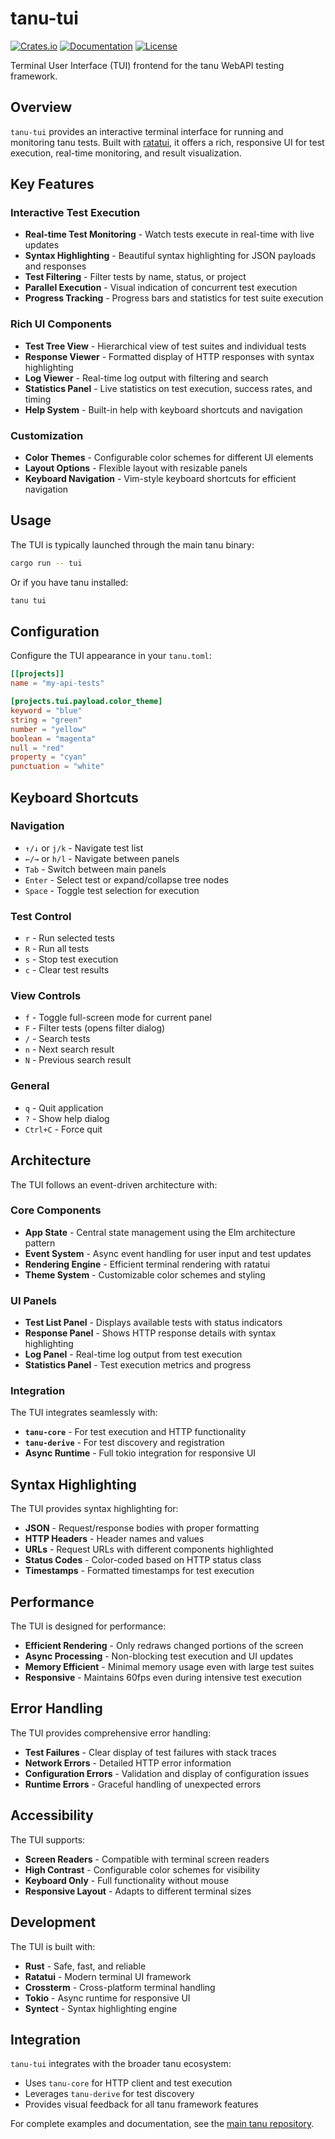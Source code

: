 # tanu-tui

[![Crates.io](https://img.shields.io/crates/v/tanu-tui)](https://crates.io/crates/tanu-tui)
[![Documentation](https://docs.rs/tanu-tui/badge.svg)](https://docs.rs/tanu-tui)
[![License](https://img.shields.io/crates/l/tanu-tui)](https://github.com/tanu-rs/tanu/blob/main/LICENSE)

Terminal User Interface (TUI) frontend for the tanu WebAPI testing framework.

## Overview

`tanu-tui` provides an interactive terminal interface for running and monitoring tanu tests. Built with [ratatui](https://github.com/ratatui-org/ratatui), it offers a rich, responsive UI for test execution, real-time monitoring, and result visualization.

## Key Features

### Interactive Test Execution
- **Real-time Test Monitoring** - Watch tests execute in real-time with live updates
- **Syntax Highlighting** - Beautiful syntax highlighting for JSON payloads and responses
- **Test Filtering** - Filter tests by name, status, or project
- **Parallel Execution** - Visual indication of concurrent test execution
- **Progress Tracking** - Progress bars and statistics for test suite execution

### Rich UI Components
- **Test Tree View** - Hierarchical view of test suites and individual tests
- **Response Viewer** - Formatted display of HTTP responses with syntax highlighting
- **Log Viewer** - Real-time log output with filtering and search
- **Statistics Panel** - Live statistics on test execution, success rates, and timing
- **Help System** - Built-in help with keyboard shortcuts and navigation

### Customization
- **Color Themes** - Configurable color schemes for different UI elements
- **Layout Options** - Flexible layout with resizable panels
- **Keyboard Navigation** - Vim-style keyboard shortcuts for efficient navigation

## Usage

The TUI is typically launched through the main tanu binary:

```bash
cargo run -- tui
```

Or if you have tanu installed:

```bash
tanu tui
```

## Configuration

Configure the TUI appearance in your `tanu.toml`:

```toml
[[projects]]
name = "my-api-tests"

[projects.tui.payload.color_theme]
keyword = "blue"
string = "green"
number = "yellow"
boolean = "magenta"
null = "red"
property = "cyan"
punctuation = "white"
```

## Keyboard Shortcuts

### Navigation
- `↑/↓` or `j/k` - Navigate test list
- `←/→` or `h/l` - Navigate between panels
- `Tab` - Switch between main panels
- `Enter` - Select test or expand/collapse tree nodes
- `Space` - Toggle test selection for execution

### Test Control
- `r` - Run selected tests
- `R` - Run all tests
- `s` - Stop test execution
- `c` - Clear test results

### View Controls
- `f` - Toggle full-screen mode for current panel
- `F` - Filter tests (opens filter dialog)
- `/` - Search tests
- `n` - Next search result
- `N` - Previous search result

### General
- `q` - Quit application
- `?` - Show help dialog
- `Ctrl+C` - Force quit

## Architecture

The TUI follows an event-driven architecture with:

### Core Components
- **App State** - Central state management using the Elm architecture pattern
- **Event System** - Async event handling for user input and test updates
- **Rendering Engine** - Efficient terminal rendering with ratatui
- **Theme System** - Customizable color schemes and styling

### UI Panels
- **Test List Panel** - Displays available tests with status indicators
- **Response Panel** - Shows HTTP response details with syntax highlighting
- **Log Panel** - Real-time log output from test execution
- **Statistics Panel** - Test execution metrics and progress

### Integration
The TUI integrates seamlessly with:
- **`tanu-core`** - For test execution and HTTP functionality
- **`tanu-derive`** - For test discovery and registration
- **Async Runtime** - Full tokio integration for responsive UI

## Syntax Highlighting

The TUI provides syntax highlighting for:
- **JSON** - Request/response bodies with proper formatting
- **HTTP Headers** - Header names and values
- **URLs** - Request URLs with different components highlighted
- **Status Codes** - Color-coded based on HTTP status class
- **Timestamps** - Formatted timestamps for test execution

## Performance

The TUI is designed for performance:
- **Efficient Rendering** - Only redraws changed portions of the screen
- **Async Processing** - Non-blocking test execution and UI updates
- **Memory Efficient** - Minimal memory usage even with large test suites
- **Responsive** - Maintains 60fps even during intensive test execution

## Error Handling

The TUI provides comprehensive error handling:
- **Test Failures** - Clear display of test failures with stack traces
- **Network Errors** - Detailed HTTP error information
- **Configuration Errors** - Validation and display of configuration issues
- **Runtime Errors** - Graceful handling of unexpected errors

## Accessibility

The TUI supports:
- **Screen Readers** - Compatible with terminal screen readers
- **High Contrast** - Configurable color schemes for visibility
- **Keyboard Only** - Full functionality without mouse
- **Responsive Layout** - Adapts to different terminal sizes

## Development

The TUI is built with:
- **Rust** - Safe, fast, and reliable
- **Ratatui** - Modern terminal UI framework
- **Crossterm** - Cross-platform terminal handling
- **Tokio** - Async runtime for responsive UI
- **Syntect** - Syntax highlighting engine

## Integration

`tanu-tui` integrates with the broader tanu ecosystem:
- Uses `tanu-core` for HTTP client and test execution
- Leverages `tanu-derive` for test discovery
- Provides visual feedback for all tanu framework features

For complete examples and documentation, see the [main tanu repository](https://github.com/tanu-rs/tanu).